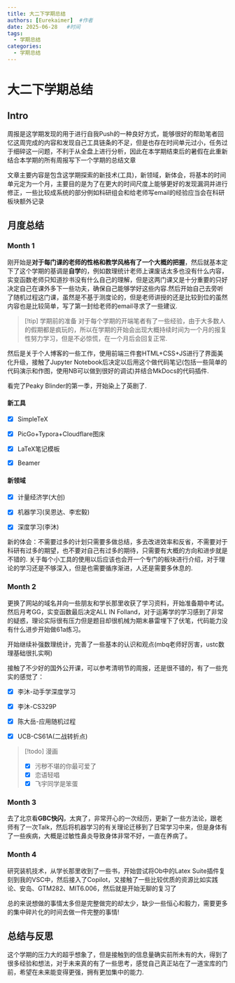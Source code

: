 ```yaml
---
title: 大二下学期总结
authors: [Eurekaimer]  #作者
date: 2025-06-28   #时间
tags:
  - 学期总结 
categories:
  - 学期总结
---
```


# 大二下学期总结

## Intro

周报是这学期发现的用于进行自我Push的一种良好方式，能够很好的帮助笔者回忆这周完成的内容和发现自己工具链条的不足，但是也存在时间单元过小，任务过于细碎这一问题，不利于从全盘上进行分析，因此在本学期结束后的暑假在此重新结合本学期的所有周报写下一个学期的总结文章

文章主要内容是包含这学期探索的新技术(工具)，新领域，新体会，将基本的时间单元定为一个月，主要目的是为了在更大的时间尺度上能够更好的发现漏洞并进行修正，一些比较成系统的部分例如科研组会和给老师写email的经验应当会在科研板块额外记录

## 月度总结

### Month 1

刚开始是**对于每门课的老师的性格和教学风格有了一个大概的把握**，然后就基本定下了这个学期的基调是**自学**的，例如数理统计老师上课废话太多也没有什么内容，实变函数老师只知道抄书没有什么自己的理解，但是这两门课又是十分重要的只好决定自己在课外多下一些功夫，确保自己能够学好这些内容.然后开始自己去旁听了随机过程这门课，虽然是不基于测度论的，但是老师讲授的还是比较到位的虽然内容也是比较简单，写了第一封给老师的email寻求了一些建议. 


> [!tip] 学期前的准备
> 对于每个学期的开端笔者有了一些经验，由于大多数人的假期都是疯玩的，所以在学期的开始会出现大概持续时间为一个月的报复性努力学习，但是不必惊慌，在一个月后会回复正常.


然后是关于个人博客的一些工作，使用前端三件套HTML+CSS+JS进行了界面美化升级，接触了Jupyter Notebook后决定以后用这个做代码笔记(包括一些简单的代码演示和作图，使用NB可以做到很好的调试)并结合MkDocs的代码插件.

看完了Peaky Blinder的第一季，开始染上了英剧了.

#### 新工具

- [x] SimpleTeX
- [x] PicGo+Typora+Cloudflare图床
- [x] LaTeX笔记模板
- [x] Beamer


#### 新领域

- [x] 计量经济学(大创)
- [x] 机器学习(吴恩达、李宏毅)
- [x] 深度学习(李沐)


新的体会：不需要过多的计划只需要多做总结，多去改进效率和反省，不需要对于科研有过多的期望，也不要对自己有过多的期待，只需要有大概的方向和进步就是不错的. 关于每个小工具的使用以后应该也会开一个专门的板块进行介绍，对于理论的学习还是不够深入，但是也需要循序渐进，人还是需要多休息的.


### Month 2

更换了网站的域名并向一些朋友和学长那里收获了学习资料，开始准备期中考试。然后月考GG，实变函数最后决定ALL IN Folland，对于运筹学的学习感到了非常的疑惑，理论实际很有压力但是题目却很机械为期末暴雷埋下了伏笔，代码能力没有什么进步开始做61a练习。

开始继续补强数理统计，完善了一些基本的认识和观点(mbq老师好厉害，ustc数理基础很扎实啊)

接触了不少好的国外公开课，可以参考清明节的周报，还是很不错的，有了一些充实的感觉了：

- [x] 李沐-动手学深度学习
- [x] 李沐-CS329P
- [x] 陈大岳-应用随机过程
- [x] UCB-CS61A(二战转折点)



> [!todo] 漫画
> - [x] 污秽不堪的你最可爱了
> - [x] 恋语轻唱
> - [x] 飞宇同学是笨蛋 


### Month 3

去了北京看**GBC快闪**，太爽了，非常开心的一次经历，更新了一些方法论，跟老师有了一次Talk，然后将机器学习的有关理论迁移到了日常学习中来，但是身体有了一些疾病，大概是过敏性鼻炎导致身体非常不好，一直在养病了。


### Month 4

研究装机技术，从学长那里收到了一些书，开始尝试将Ob中的Latex Suite插件复刻到我的VSC中，然后接入了Copilot，又接触了一些比较优质的资源比如实践论、安岛、GTM282、MIT6.006，然后就是开始无聊的复习了

总的来说想做的事情太多但是完整做完的却太少，缺少一些恒心和毅力，需要更多的集中碎片化的时间去做一件完整的事情!


## 总结与反思

这个学期的压力大的超乎想象了，但是接触到的信息量确实前所未有的大，得到了很多经验和想法，对于未来真的有了一些思考，感觉自己真正站在了一道宝库的门前，希望在未来能变得更强，拥有更加集中的能力.




